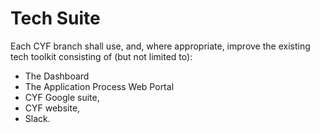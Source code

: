 # Tech Suite

Each CYF branch shall use, and, where appropriate, improve the existing tech toolkit consisting of \(but not limited to\): 

* The Dashboard
* The Application Process Web Portal
* CYF Google suite, 
* CYF website, 
* Slack.

